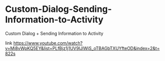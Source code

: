 # Custom-Dialog-Sending-Information-to-Activity
Custom Dialog + Sending Information to Activity 

link
https://www.youtube.com/watch?v=Mi8vWpKQ5EY&list=PLfBjz1j1UV9lJlWiS_oTBAGbTXUYfteOD&index=2&t=822s
